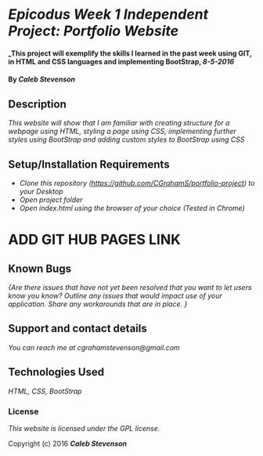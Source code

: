 # _Epicodus Week 1 Independent Project: Portfolio Website_

#### _This project will exemplify the skills I learned in the past week using GIT, in HTML and CSS languages and implementing BootStrap, _8-5-2016_

#### By _**Caleb Stevenson**_

## Description

_This website will show that I am familiar with creating structure for a webpage using HTML, styling a page using CSS, implementing further styles using BootStrap and adding custom styles to BootStrap using CSS_

## Setup/Installation Requirements

* _Clone this repository (https://github.com/CGrahamS/portfolio-project) to your Desktop_
* _Open project folder_
* _Open index.html using the browser of your choice (Tested in Chrome)_

# ADD GIT HUB PAGES LINK

## Known Bugs

_{Are there issues that have not yet been resolved that you want to let users know you know?  Outline any issues that would impact use of your application.  Share any workarounds that are in place. }_

## Support and contact details

_You can reach me at cgrahamstevenson@gmail.com_

## Technologies Used

_HTML,
  CSS,
  BootStrap_

### License

*This website is licensed under the GPL license.*

Copyright (c) 2016 **_Caleb Stevenson_**
